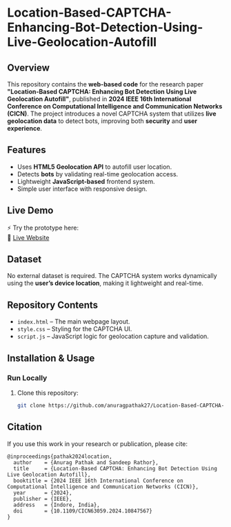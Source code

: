 # Location-Based-CAPTCHA-Enhancing-Bot-Detection-Using-Live-Geolocation-Autofill

## Overview
This repository contains the **web-based code** for the research paper **"Location-Based CAPTCHA: Enhancing Bot Detection Using Live Geolocation Autofill"**, published in **2024 IEEE 16th International Conference on Computational Intelligence and Communication Networks (CICN)**. The project introduces a novel CAPTCHA system that utilizes **live geolocation data** to detect bots, improving both **security** and **user experience**.

## Features
- Uses **HTML5 Geolocation API** to autofill user location.
- Detects **bots** by validating real-time geolocation access.
- Lightweight **JavaScript-based** frontend system.
- Simple user interface with responsive design.

## Live Demo
⚡ Try the prototype here:  
🔗 [Live Website](https://location-based-captcha.netlify.app/)

## Dataset
No external dataset is required. The CAPTCHA system works dynamically using the **user’s device location**, making it lightweight and real-time.

## Repository Contents
- `index.html` – The main webpage layout.
- `style.css` – Styling for the CAPTCHA UI.
- `script.js` – JavaScript logic for geolocation capture and validation.

## Installation & Usage

### Run Locally
1. Clone this repository:
   ```bash
   git clone https://github.com/anuragpathak27/Location-Based-CAPTCHA-Enhancing-Bot-Detection-Using-Live-Geolocation-Autofill.git

## Citation
If you use this work in your research or publication, please cite:

    @inproceedings{pathak2024location,
      author    = {Anurag Pathak and Sandeep Rathor},
      title     = {Location-Based CAPTCHA: Enhancing Bot Detection Using Live Geolocation Autofill},
      booktitle = {2024 IEEE 16th International Conference on Computational Intelligence and Communication Networks (CICN)},
      year      = {2024},
      publisher = {IEEE},
      address   = {Indore, India},
      doi       = {10.1109/CICN63059.2024.10847567}
    }
